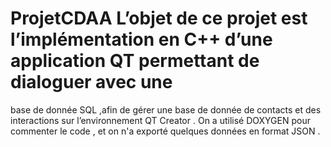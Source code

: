 # ProjetCDAA L’objet de ce projet est l’implémentation en C++ d’une application QT permettant de dialoguer avec une
base de donnée SQL ,afin de gérer une base de donnée de contacts et des interactions sur l’environnement
QT Creator .
On a utilisé DOXYGEN pour commenter le code , et on n'a exporté quelques données en format JSON .

